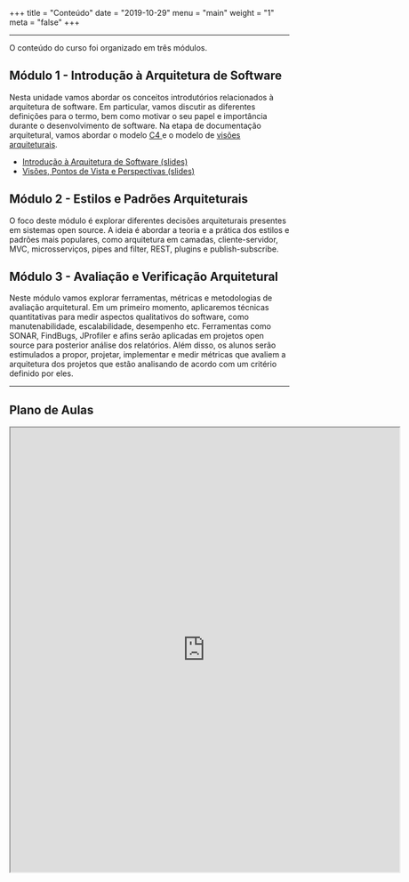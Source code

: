 +++
title = "Conteúdo"
date = "2019-10-29"
menu = "main"
weight = "1"
meta = "false"
+++

***

O conteúdo do curso foi organizado em três módulos.

## Módulo 1 - Introdução à Arquitetura de Software

Nesta unidade vamos abordar os conceitos introdutórios relacionados à arquitetura de software. Em particular, vamos discutir as diferentes definições para o termo, bem como motivar o seu papel e importância durante o desenvolvimento de software. Na etapa de documentação arquitetural, vamos abordar o modelo <a class="external" href="https://c4model.com/"> C4 </a>
 e o modelo de <a class="external" href="https://www.viewpoints-and-perspectives.info/">visões arquiteturais</a>.

- <a class="external" href="https://joaoarthurbm.github.io/arquitetura-de-software/notas-de-aula/introducao/slides-introducao.html">Introdução à Arquitetura de Software (slides)</a>
- <a class="external" href="https://joaoarthurbm.github.io/arquitetura-de-software/notas-de-aula/visoes-e-perspectivas/slides-visoes.html">Visões, Pontos de Vista e Perspectivas (slides)</a>


## Módulo 2 - Estilos e Padrões Arquiteturais

O foco deste módulo é explorar diferentes decisões arquiteturais presentes em sistemas open source. A ideia é abordar a teoria e a prática dos estilos e padrões mais populares, como arquitetura em camadas, cliente-servidor, MVC, microsserviços, pipes and filter, REST, plugins e publish-subscribe.

## Módulo 3 - Avaliação e Verificação Arquitetural

Neste módulo vamos explorar ferramentas, métricas e metodologias de avaliação arquitetural. Em um primeiro momento, aplicaremos técnicas quantitativas para medir aspectos qualitativos do software, como manutenabilidade, escalabilidade, desempenho etc. Ferramentas como SONAR, FindBugs, JProfiler e afins serão aplicadas em projetos open source para posterior análise dos relatórios. Além disso, os alunos serão estimulados a propor, projetar, implementar e medir métricas que avaliem a arquitetura dos projetos que estão analisando de acordo com um critério definido por eles.

---

## Plano de Aulas

<iframe src="https://docs.google.com/spreadsheets/d/e/2PACX-1vR_n0gV_lDc3oMoaNrgXSWu2Iyf5ereL2EQjNKl62BkISKgATfP2cg3e5tyvV260PqcWBs5Be-xScJG/pubhtml?gid=2016649157&amp;single=true&amp;widget=true&amp;headers=false" width="700" height="800"></iframe>
